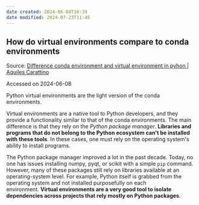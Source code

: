```yaml
---
date created: 2024-06-08T16:39
date modified: 2024-07-23T11:45
---
```

## How do virtual environments compare to conda environments

Source: [Difference conda environment and virtual environment in pyhon | Aquiles Carattino](https://notes.aquiles.me/difference_conda_environment_and_virtual_environment_in_pyhon/#:~:text=Virtual%20environments%20are%20a%20native,be%20installed%20with%20these%20tools) 

Accessed on 2024-06-08

Python virtual environments are the light version of the conda environments.

Virtual environments are a native tool to Python developers, and they provide a functionality similar to that of the conda environments. The main difference is that they rely on the _Python package manager_. **Libraries and programs that do not belong to the Python ecosystem can't be installed with these tools**. In these cases, one must rely on the operating system's ability to install programs.

The Python package manager improved a lot in the past decade. Today, no one has issues installing numpy, pyqt, or scikit with a simple `pip` command. However, many of these packages still rely on libraries available at an operating-system level. For example, Python itself is grabbed from the operating system and not installed purposefully on each environment. **Virtual environments are a very good tool to isolate dependencies across projects that rely mostly on Python packages**.
